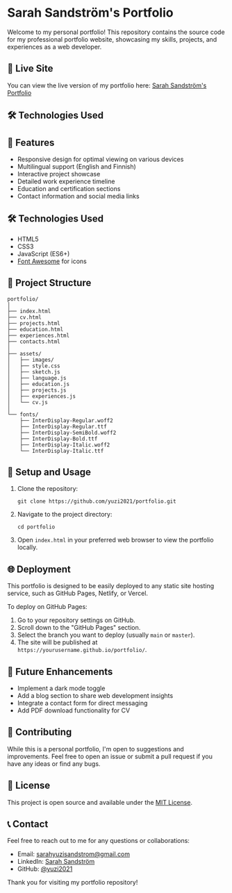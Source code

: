 # Sarah Sandström's Portfolio

Welcome to my personal portfolio! This repository contains the source code for my professional portfolio website, showcasing my skills, projects, and experiences as a web developer.

## 🌟 Live Site

You can view the live version of my portfolio here: [Sarah Sandström's Portfolio](https://yuzi2021.github.io/myPortfolio_v1)

## 🛠 Technologies Used


## 🌟 Features

- Responsive design for optimal viewing on various devices
- Multilingual support (English and Finnish)
- Interactive project showcase
- Detailed work experience timeline
- Education and certification sections
- Contact information and social media links

## 🛠 Technologies Used

- HTML5
- CSS3
- JavaScript (ES6+)
- [Font Awesome](https://fontawesome.com/) for icons

## 📁 Project Structure

```
portfolio/
│
├── index.html
├── cv.html
├── projects.html
├── education.html
├── experiences.html
├── contacts.html
│
├── assets/
│   ├── images/
│   ├── style.css
│   ├── sketch.js
│   ├── language.js
│   ├── education.js
│   ├── projects.js
│   ├── experiences.js
│   └── cv.js
│
└── fonts/
    ├── InterDisplay-Regular.woff2
    ├── InterDisplay-Regular.ttf
    ├── InterDisplay-SemiBold.woff2
    ├── InterDisplay-Bold.ttf
    ├── InterDisplay-Italic.woff2
    └── InterDisplay-Italic.ttf
```

## 🚀 Setup and Usage

1. Clone the repository:
   ```
   git clone https://github.com/yuzi2021/portfolio.git
   ```

2. Navigate to the project directory:
   ```
   cd portfolio
   ```

3. Open `index.html` in your preferred web browser to view the portfolio locally.

## 🌐 Deployment

This portfolio is designed to be easily deployed to any static site hosting service, such as GitHub Pages, Netlify, or Vercel.

To deploy on GitHub Pages:

1. Go to your repository settings on GitHub.
2. Scroll down to the "GitHub Pages" section.
3. Select the branch you want to deploy (usually `main` or `master`).
4. The site will be published at `https://yourusername.github.io/portfolio/`.

## 🔮 Future Enhancements

- Implement a dark mode toggle
- Add a blog section to share web development insights
- Integrate a contact form for direct messaging
- Add PDF download functionality for CV

## 🤝 Contributing

While this is a personal portfolio, I'm open to suggestions and improvements. Feel free to open an issue or submit a pull request if you have any ideas or find any bugs.

## 📄 License

This project is open source and available under the [MIT License](LICENSE).

## 📞 Contact

Feel free to reach out to me for any questions or collaborations:

- Email: sarahyuzisandstrom@gmail.com
- LinkedIn: [Sarah Sandström](https://www.linkedin.com/in/sarah-sandstr%C3%B6m-17338ab6/)
- GitHub: [@yuzi2021](https://github.com/yuzi2021)

Thank you for visiting my portfolio repository!